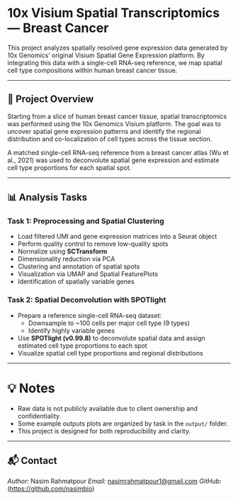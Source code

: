 # 10x Visium Spatial Transcriptomics — Breast Cancer

This project analyzes spatially resolved gene expression data generated by 10x Genomics’ original Visium Spatial Gene Expression platform. By integrating this data with a single-cell RNA-seq reference, we map spatial cell type compositions within human breast cancer tissue.

---

## 📘 Project Overview

Starting from a slice of human breast cancer tissue, spatial transcriptomics was performed using the 10x Genomics Visium platform. The goal was to uncover spatial gene expression patterns and identify the regional distribution and co-localization of cell types across the tissue section.

A matched single-cell RNA-seq reference from a breast cancer atlas (Wu et al., 2021) was used to deconvolute spatial gene expression and estimate cell type proportions for each spatial spot.

---

## 📊 Analysis Tasks

### **Task 1: Preprocessing and Spatial Clustering**
- Load filtered UMI and gene expression matrices into a Seurat object
- Perform quality control to remove low-quality spots 
- Normalize using **SCTransform**
- Dimensionality reduction via PCA
- Clustering and annotation of spatial spots
- Visualization via UMAP and Spatial FeaturePlots
- Identification of spatially variable genes

### **Task 2: Spatial Deconvolution with SPOTlight**
- Prepare a reference single-cell RNA-seq dataset:
  - Downsample to ~100 cells per major cell type (9 types)
  - Identify highly variable genes
- Use **SPOTlight (v0.99.8)** to deconvolute spatial data and assign estimated cell type proportions to each spot
- Visualize spatial cell type proportions and regional distributions

---

# 💡 Notes

- Raw data is not publicly available due to client ownership and confidentiality.
- Some example outputs plots are organized by task in the `output/` folder.
- This project is designed for both reproducibility and clarity.

---

## 📬 Contact

*Author:* Nasim Rahmatpour 
*Email:* nasimrahmatpour1@gmail.com 
*GitHub:* (https://github.com/nasimbio)

